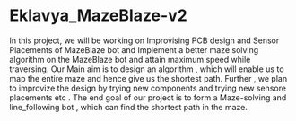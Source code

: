 # Eklavya_MazeBlaze-v2
In this project, we will be working on Improvising PCB design and Sensor Placements of MazeBlaze bot and Implement a better maze solving algorithm on the MazeBlaze bot and attain maximum speed while traversing.
Our Main aim is to design an algorithm , which will enable us to map the entire maze and hence give us the shortest path. Further , we plan to improvize the design by trying new components and trying new sensore placements etc . 
The end goal of our project is to form a Maze-solving and line_following bot , which can find the shortest path in the maze.
